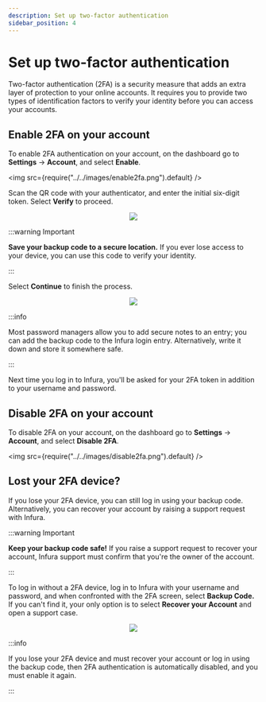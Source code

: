 ```yaml
---
description: Set up two-factor authentication
sidebar_position: 4
---
```


# Set up two-factor authentication

Two-factor authentication (2FA) is a security measure that adds an extra layer of protection to
your online accounts. It requires you to provide two types of identification factors to verify your
identity before you can access your accounts.

## Enable 2FA on your account

To enable 2FA authentication on your account, on the dashboard go to **Settings** -> **Account**, and
select **Enable**.

<img src={require("../../images/enable2fa.png").default} />

Scan the QR code with your authenticator, and enter the initial six-digit token. Select **Verify** to proceed.

<p align="center">
  <img src={require("../../images/enter_token.png").default} />
</p>

:::warning Important

**Save your backup code to a secure location.**
If you ever lose access to your device, you can use this code to verify your identity.

:::

Select **Continue** to finish the process.

<p align="center">
  <img src={require("../../images/backup_code.png").default} />
</p>

:::info

Most password managers allow you to add secure notes to an entry; you can add the backup code to the
Infura login entry. Alternatively, write it down and store it somewhere safe.

:::

Next time you log in to Infura, you'll be asked for your 2FA token in addition to your username and password.

## Disable 2FA on your account

To disable 2FA on your account, on the dashboard go to **Settings** -> **Account**, and select **Disable 2FA**.

<img src={require("../../images/disable2fa.png").default} />

## Lost your 2FA device?

If you lose your 2FA device, you can still log in using your backup code. Alternatively, you can recover your account by raising a support request with Infura.

:::warning Important

**Keep your backup code safe!**
If you raise a support request to recover your account, Infura support must confirm that you're the owner of the account.

:::

To log in without a 2FA device, log in to Infura with your username and password, and when confronted with the 2FA screen, select **Backup Code.** If you can't find it, your only option is to select **Recover your Account** and open a support case.

<p align="center">
  <img src={require("../../images/login2FA.png").default} />
</p>

:::info

If you lose your 2FA device and must recover your account or log in using the backup code, then 2FA authentication is automatically disabled, and you must enable it again.

:::
